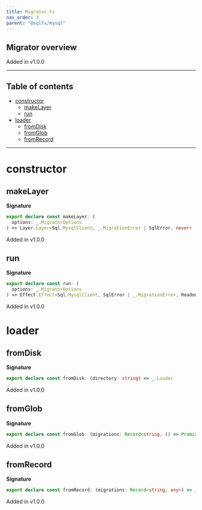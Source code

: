 ```yaml
---
title: Migrator.ts
nav_order: 3
parent: "@sqlfx/mysql"
---
```


## Migrator overview

Added in v1.0.0

---

<h2 class="text-delta">Table of contents</h2>

- [constructor](#constructor)
  - [makeLayer](#makelayer)
  - [run](#run)
- [loader](#loader)
  - [fromDisk](#fromdisk)
  - [fromGlob](#fromglob)
  - [fromRecord](#fromrecord)

---

# constructor

## makeLayer

**Signature**

```ts
export declare const makeLayer: (
  options: _.MigratorOptions
) => Layer.Layer<Sql.MysqlClient, _.MigrationError | SqlError, never>
```

Added in v1.0.0

## run

**Signature**

```ts
export declare const run: (
  options: _.MigratorOptions
) => Effect.Effect<Sql.MysqlClient, SqlError | _.MigrationError, ReadonlyArray<readonly [id: number, name: string]>>
```

Added in v1.0.0

# loader

## fromDisk

**Signature**

```ts
export declare const fromDisk: (directory: string) => _.Loader
```

Added in v1.0.0

## fromGlob

**Signature**

```ts
export declare const fromGlob: (migrations: Record<string, () => Promise<any>>) => _.Loader
```

Added in v1.0.0

## fromRecord

**Signature**

```ts
export declare const fromRecord: (migrations: Record<string, any>) => _.Loader
```

Added in v1.0.0

